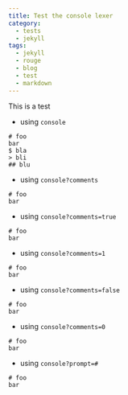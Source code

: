 ```yaml
---
title: Test the console lexer
category:
  - tests
  - jekyll
tags:
  - jekyll
  - rouge
  - blog
  - test
  - markdown
---
```


This is a test

* using `console`

```console
# foo
bar
$ bla
> bli
## blu
```

* using `console?comments`

```console?comments
# foo
bar
```

* using `console?comments=true`

```console?comments=true
# foo
bar
```

* using `console?comments=1`

```console?comments=1
# foo
bar
```

* using `console?comments=false`

```console?comments=false
# foo
bar
```

* using `console?comments=0`

```console?comments=0
# foo
bar
```

* using `console?prompt=#`

```console?prompt=#
# foo
bar
```


<!-- # vim: set tw=79 ts=2 sw=2 ai si et: -->

